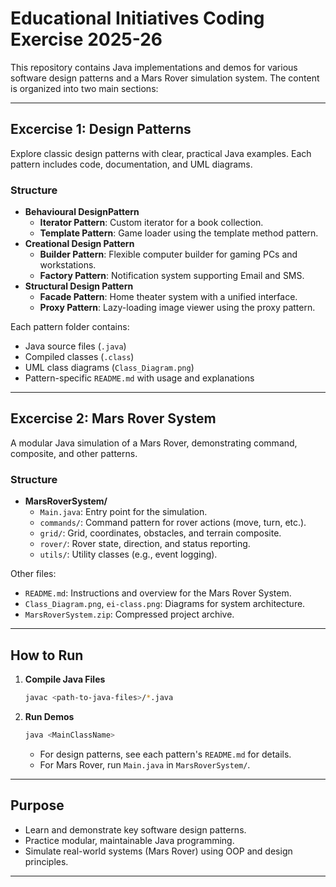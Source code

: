 # Educational Initiatives Coding Exercise 2025-26

This repository contains Java implementations and demos for various software design patterns and a Mars Rover simulation system. The content is organized into two main sections:

---

## Excercise 1: Design Patterns

Explore classic design patterns with clear, practical Java examples. Each pattern includes code, documentation, and UML diagrams.

### Structure

- **Behavioural DesignPattern**
  - **Iterator Pattern**: Custom iterator for a book collection.
  - **Template Pattern**: Game loader using the template method pattern.
- **Creational Design Pattern**
  - **Builder Pattern**: Flexible computer builder for gaming PCs and workstations.
  - **Factory Pattern**: Notification system supporting Email and SMS.
- **Structural Design Pattern**
  - **Facade Pattern**: Home theater system with a unified interface.
  - **Proxy Pattern**: Lazy-loading image viewer using the proxy pattern.

Each pattern folder contains:
- Java source files (`.java`)
- Compiled classes (`.class`)
- UML class diagrams (`Class_Diagram.png`)
- Pattern-specific `README.md` with usage and explanations

---

## Excercise 2: Mars Rover System

A modular Java simulation of a Mars Rover, demonstrating command, composite, and other patterns.

### Structure

- **MarsRoverSystem/**
  - `Main.java`: Entry point for the simulation.
  - `commands/`: Command pattern for rover actions (move, turn, etc.).
  - `grid/`: Grid, coordinates, obstacles, and terrain composite.
  - `rover/`: Rover state, direction, and status reporting.
  - `utils/`: Utility classes (e.g., event logging).

Other files:
- `README.md`: Instructions and overview for the Mars Rover System.
- `Class_Diagram.png`, `ei-class.png`: Diagrams for system architecture.
- `MarsRoverSystem.zip`: Compressed project archive.

---

## How to Run

1. **Compile Java Files**
   ```sh
   javac <path-to-java-files>/*.java
   ```
2. **Run Demos**
   ```sh
   java <MainClassName>
   ```
   - For design patterns, see each pattern's `README.md` for details.
   - For Mars Rover, run `Main.java` in `MarsRoverSystem/`.

---

## Purpose

- Learn and demonstrate key software design patterns.
- Practice modular, maintainable Java programming.
- Simulate real-world systems (Mars Rover) using OOP and design principles.

---